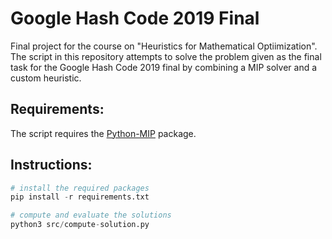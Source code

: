 # Google Hash Code 2019 Final
Final project for the course on "Heuristics for Mathematical Optiimization". The script in this repository attempts to solve the problem given as the final task for the Google Hash Code 2019 final by combining a MIP solver and a custom heuristic.

## Requirements:
The script requires the [Python-MIP](https://www.python-mip.com/) package.

## Instructions:

```python
# install the required packages
pip install -r requirements.txt

# compute and evaluate the solutions
python3 src/compute-solution.py
```

